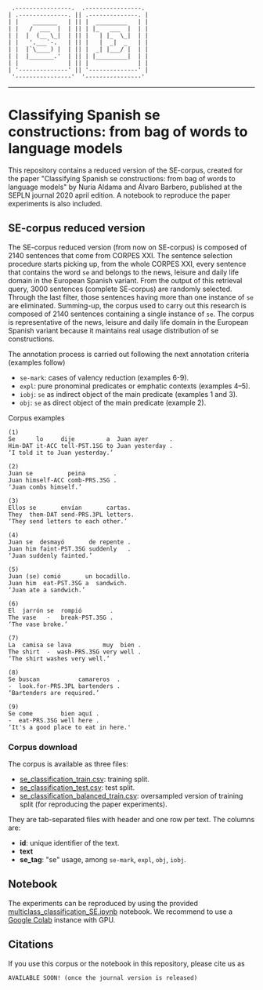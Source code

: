 
     .----------------.  .----------------. 
    | .--------------. || .--------------. |
    | |    _______   | || |  _________   | |
    | |   /  ___  |  | || | |_   ___  |  | |
    | |  |  (__ \_|  | || |   | |_  \_|  | |
    | |   '.___`-.   | || |   |  _|  _   | |
    | |  |`\____) |  | || |  _| |___/ |  | |
    | |  |_______.'  | || | |_________|  | |
    | |              | || |              | |
    | '--------------' || '--------------' |
     '----------------'  '----------------' 

---

# Classifying Spanish se constructions: from bag of words to language models

This repository contains a reduced version of the SE-corpus, created for the paper "Classifying Spanish se constructions: from bag of words to language models" by Nuria Aldama and Álvaro Barbero, published at the SEPLN journal 2020 april edition. A notebook to reproduce the paper experiments is also included.

## SE-corpus reduced version

The SE-corpus reduced version (from now on SE-corpus) is composed of 2140 sentences that come from CORPES XXI. The sentence selection procedure starts picking up, from the whole CORPES XXI, every sentence that contains the word `se` and belongs to the news, leisure and daily life domain in the European Spanish variant. From the output of this retrieval query, 3000 sentences (complete SE-corpus) are randomly selected. Through the last filter, those sentences having more than one instance of `se` are eliminated. Summing-up, the corpus used to carry out this research is composed of 2140 sentences containing a single instance of `se`. The corpus is representative of the news, leisure and daily life domain in the European Spanish variant because it maintains real usage distribution of se constructions.

The annotation process is carried out following the next annotation criteria (examples follow)

* `se-mark`: cases of valency reduction (examples 6-9).
* `expl`: pure pronominal predicates or emphatic contexts (examples 4–5).
* `iobj`: `se` as indirect object of the main predicate (examples 1 and 3).
* `obj`: `se` as direct object of the main predicate (example 2).

Corpus examples

    (1)
    Se      lo     dije         a  Juan ayer      .
    Him-DAT it-ACC tell-PST.1SG to Juan yesterday .
    ‘I told it to Juan yesterday.’

    (2)
    Juan se          peina        .
    Juan himself-ACC comb-PRS.3SG .
    ‘Juan combs himself.’

    (3)	
    Ellos se       envían       cartas.
    They  them-DAT send-PRS.3PL letters.
    ‘They send letters to each other.’
        
    (4)
    Juan se  desmayó       de repente .
    Juan him faint-PST.3SG suddenly   .
    ‘Juan suddenly fainted.’

    (5)	
    Juan (se) comió       un bocadillo.
    Juan him  eat-PST.3SG a  sandwich.
    ‘Juan ate a sandwich.’
        
    (6)	
    El  jarrón se  rompió        .
    The vase   -   break-PST.3SG .
    ‘The vase broke.’

    (7)	
    La  camisa se lava         muy	bien .
    The shirt  -  wash-PRS.3SG very well .
    ‘The shirt washes very well.’
    
    (8)	
    Se buscan           camareros  .
    -  look.for-PRS.3PL bartenders .
    ‘Bartenders are required.’

    (9)	
    Se come        bien aquí .
    -  eat-PRS.3SG well here .
    ‘It's a good place to eat in here.'
    
### Corpus download

The corpus is available as three files:

* [se_classification_train.csv](./se_classification_train.csv): training split.
* [se_classification_test.csv](./se_classification_test.csv): test split.
* [se_classification_balanced_train.csv](./se_classification_balanced_train.csv): oversampled version of training split (for reproducing the paper experiments).

They are tab-separated files with header and one row per text. The columns are:

* **id**: unique identifier of the text.
* **text**
* **se_tag**: "se" usage, among `se-mark`, `expl`, `obj`, `iobj`.

## Notebook

The experiments can be reproduced by using the provided [multiclass_classification_SE.ipynb](./multiclass_classification_SE.ipynb) notebook. We recommend to use a [Google Colab](colab.research.google.com/) instance with GPU.

## Citations

If you use this corpus or the notebook in this repository, please cite us as

    AVAILABLE SOON! (once the journal version is released)

